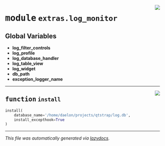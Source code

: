 <!-- markdownlint-disable -->

<a href="../../qtstrap/extras/log_monitor/__init__.py#L0"><img align="right" style="float:right;" src="https://img.shields.io/badge/-source-cccccc?style=flat-square"></a>

# <kbd>module</kbd> `extras.log_monitor`




**Global Variables**
---------------
- **log_filter_controls**
- **log_profile**
- **log_database_handler**
- **log_table_view**
- **log_widget**
- **db_path**
- **exception_logger_name**

---

<a href="../../qtstrap/extras/log_monitor/__init__.py#L16"><img align="right" style="float:right;" src="https://img.shields.io/badge/-source-cccccc?style=flat-square"></a>

## <kbd>function</kbd> `install`

```python
install(
    database_name='/home/daelon/projects/qtstrap/log.db',
    install_excepthook=True
)
```








---

_This file was automatically generated via [lazydocs](https://github.com/ml-tooling/lazydocs)._
